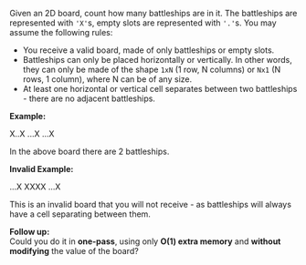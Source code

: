 
Given an 2D board, count how many battleships are in it. The battleships are represented with `'X'`s, empty slots are represented with `'.'`s. You may assume the following rules:

-   You receive a valid board, made of only battleships or empty slots.
-   Battleships can only be placed horizontally or vertically. In other words, they can only be made of the shape  `1xN`  (1 row, N columns) or  `Nx1`  (N rows, 1 column), where N can be of any size.
-   At least one horizontal or vertical cell separates between two battleships - there are no adjacent battleships.

**Example:**  

X..X
...X
...X

In the above board there are 2 battleships.

**Invalid Example:**  

...X
XXXX
...X

This is an invalid board that you will not receive - as battleships will always have a cell separating between them.

**Follow up:**  
Could you do it in  **one-pass**, using only  **O(1) extra memory**  and  **without modifying**  the value of the board?